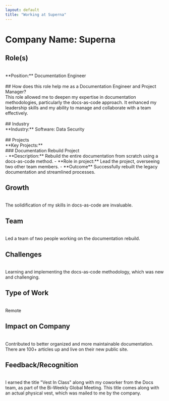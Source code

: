 ```yaml
---
layout: default
title: "Working at Superna"
---
```


# Company Name: Superna

## Role(s)
<br>
**Position:** Documentation Engineer
<br>
<br>
## How does this role help me as a Documentation Engineer and Project Manager?
<br>
This role allowed me to deepen my expertise in documentation methodologies, particularly the docs-as-code approach. It enhanced my leadership skills and my ability to manage and collaborate with a team effectively.
<br>
<br>
## Industry
<br>
**Industry:** Software: Data Security
<br>
<br>
## Projects
<br>
**Key Projects:**
<br>
### Documentation Rebuild Project
<br>
- **Description:** Rebuild the entire documentation from scratch using a docs-as-code method.  
- **Role in project:** Lead the project, overseeing two other team members.  
- **Outcome** Successfully rebuilt the legacy documentation and streamlined processes.

<br>

## Growth
<br>
The solidification of my skills in docs-as-code are invaluable.
<br>

## Team
<br>
Led a team of two people working on the documentation rebuild.
<br>

## Challenges
<br>
Learning and implementing the docs-as-code methodology, which was new and challenging.
<br>

## Type of Work
<br>
Remote
<br>

## Impact on Company
<br>
Contributed to better organized and more maintainable documentation. There are 100+ articles up and live on their new public site.
<br>

## Feedback/Recognition
<br>
I earned the title "Vest In Class" along with my coworker from the Docs team, as part of the Bi-Weekly Global Meeting. This title comes along with an actual physical vest, which was mailed to me by the company.